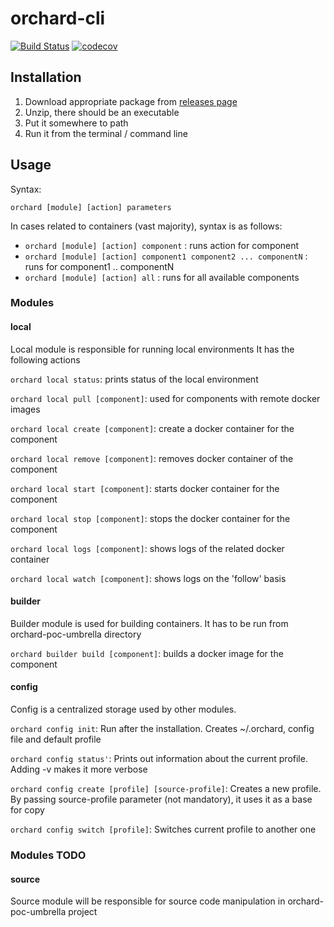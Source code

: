 # orchard-cli
[![Build Status](https://travis-ci.com/mara-mfa/pru-gh-search.svg?branch=master)](https://travis-ci.com/mara-mfa/pru-gh-search)
[![codecov](https://codecov.io/gh/pgmtc/orchard-cli/branch/master/graph/badge.svg)](https://codecov.io/gh/pgmtc/orchard-cli)

## Installation
1. Download appropriate package from [releases page](https://github.com/pgmtc/orchard-cli/releases)
2. Unzip, there should be an executable
3. Put it somewhere to path
4. Run it from the terminal / command line

## Usage 
Syntax:

`orchard [module] [action] parameters`

In cases related to containers (vast majority), syntax is as follows:

- `orchard [module] [action] component` : runs action for component
- `orchard [module] [action] component1 component2 ... componentN` : runs for component1 .. componentN
- `orchard [module] [action] all` : runs for all available components


### Modules
#### local
Local module is responsible for running local environments
It has the following actions

`orchard local status`: prints status of the local environment

`orchard local pull [component]`: used for components with remote docker images

`orchard local create [component]`: create a docker container for the component

`orchard local remove [component]`: removes docker container of the component

`orchard local start [component]`: starts docker container for the component

`orchard local stop [component]`: stops the docker container for the component

`orchard local logs [component]`: shows logs of the related docker container

`orchard local watch [component]`: shows logs on the 'follow' basis

#### builder
Builder module is used for building containers. It has to be run from orchard-poc-umbrella directory

`orchard builder build [component]`: builds a docker image for the component


#### config
Config is a centralized storage used by other modules.

`orchard config init`: Run after the installation. Creates ~/.orchard, config file and default profile

`orchard config status'`: Prints out information about the current profile. Adding -v makes it more verbose

`orchard config create [profile] [source-profile]`: Creates a new profile. By passing source-profile parameter (not mandatory), it uses it as a base for copy

`orchard config switch [profile]`: Switches current profile to another one

### Modules TODO

#### source
Source module will be responsible for source code manipulation in orchard-poc-umbrella project
